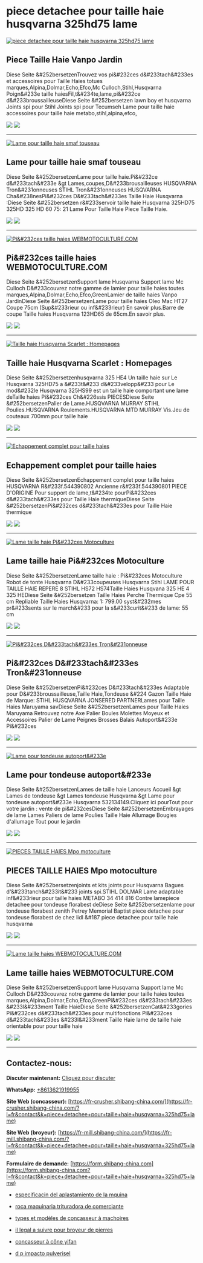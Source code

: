# piece detachee pour taille haie husqvarna 325hd75 lame

<a href="https://swt.shibang-china.com/?l=fr&img&k=piece+detachee+pour+taille+haie+husqvarna+325hd75+lame" target="_blank">![piece detachee pour taille haie husqvarna 325hd75 lame](http://static.shibang-china.com/all-800x300/947.jpg)</a>

## Piece Taille Haie Vanpo Jardin
Diese Seite &#252bersetzenTrouvez vos pi&#232ces d&#233tach&#233es et accessoires pour Taille Haies totues marques,Alpina,Dolmar,Echo,Efco,Mc Culloch,Stihl,Husqvarna Poign&#233e taille haiesFil,t&#234te,lame,pi&#232ce d&#233broussailleuseDiese Seite &#252bersetzen lawn boy et husqvarna Joints spi pour Stihl Joints spi pour Tecumseh Lame pour taille haie accessoires pour taille haie metabo,stihl,alpina,efco,


<a href="https://whatsapp.shibangsoft.com/WhatsApp.php" target="_blank" title="WhatsApp">![](http://static.shibang-china.com/icon/whatsapp.png)</a> <a href="https://swt.shibang-china.com/?l=fr&icon&k=piece+detachee+pour+taille+haie+husqvarna+325hd75+lame" target="_blank">![](http://static.shibang-china.com/icon/chat-fr.png)</a>

---

<a href="https://swt.shibang-china.com/?l=fr&img&k=piece+detachee+pour+taille+haie+husqvarna+325hd75+lame" target="_blank">![Lame pour taille haie smaf touseau](http://static.shibang-china.com/all-800x300/909.jpg)</a>

## Lame pour taille haie smaf touseau
Diese Seite &#252bersetzenLame pour taille haie.Pi&#232ce d&#233tach&#233e &gt Lames,coupes,D&#233brousailleuses HUSQVARNA Tron&#231onneuses STIHL Tron&#231onneuses HUSQVARNA Cha&#238nesPi&#232ces D&#233tach&#233es Taille Haie Husqvarna :Diese Seite &#252bersetzen r&#233servoir taille haie Husqvarna 325HD75 325HD 325 HD 60 75: 21 Lame Pour Taille Haie Piece Taille Haie.


<a href="https://whatsapp.shibangsoft.com/WhatsApp.php" target="_blank" title="WhatsApp">![](http://static.shibang-china.com/icon/whatsapp.png)</a> <a href="https://swt.shibang-china.com/?l=fr&icon&k=piece+detachee+pour+taille+haie+husqvarna+325hd75+lame" target="_blank">![](http://static.shibang-china.com/icon/chat-fr.png)</a>

---

<a href="https://swt.shibang-china.com/?l=fr&img&k=piece+detachee+pour+taille+haie+husqvarna+325hd75+lame" target="_blank">![Pi&#232ces taille haies WEBMOTOCULTURE.COM](http://static.shibang-china.com/all-800x300/379.jpg)</a>

## Pi&#232ces taille haies WEBMOTOCULTURE.COM
Diese Seite &#252bersetzenSupport lame Husqvarna Support lame Mc Culloch D&#233couvrez notre gamme de lamier pour taille haies toutes marques,Alpina,Dolmar,Echo,Efco,GreenLamier de taille haies Vanpo JardinDiese Seite &#252bersetzenLame pour taille haies Oleo Mac HT27 Coupe 75cm (Sup&#233rieur ou inf&#233rieur) En savoir plus.Barre de coupe Taille haies Husqvarna 123HD65 de 65cm.En savoir plus.


<a href="https://whatsapp.shibangsoft.com/WhatsApp.php" target="_blank" title="WhatsApp">![](http://static.shibang-china.com/icon/whatsapp.png)</a> <a href="https://swt.shibang-china.com/?l=fr&icon&k=piece+detachee+pour+taille+haie+husqvarna+325hd75+lame" target="_blank">![](http://static.shibang-china.com/icon/chat-fr.png)</a>

---

<a href="https://swt.shibang-china.com/?l=fr&img&k=piece+detachee+pour+taille+haie+husqvarna+325hd75+lame" target="_blank">![Taille haie Husqvarna Scarlet : Homepages](http://static.shibang-china.com/all-800x300/1109.jpg)</a>

## Taille haie Husqvarna Scarlet : Homepages
Diese Seite &#252bersetzenhusqvarna 325 HE4 Un taille haie sur Le Husqvarna 325HD75 a &#233t&#233 d&#233velopp&#233 pour Le mod&#232le Husqvarna 325HS99 est un taille haie comportant une lame deTaille haies Pi&#232ces Ch&#226ssis PIECESDiese Seite &#252bersetzenPalier de Lame.HUSQVARNA MURRAY STIHL Poulies.HUSQVARNA Roulements.HUSQVARNA MTD MURRAY Vis.Jeu de couteaux 700mm pour taille haie


<a href="https://whatsapp.shibangsoft.com/WhatsApp.php" target="_blank" title="WhatsApp">![](http://static.shibang-china.com/icon/whatsapp.png)</a> <a href="https://swt.shibang-china.com/?l=fr&icon&k=piece+detachee+pour+taille+haie+husqvarna+325hd75+lame" target="_blank">![](http://static.shibang-china.com/icon/chat-fr.png)</a>

---

<a href="https://swt.shibang-china.com/?l=fr&img&k=piece+detachee+pour+taille+haie+husqvarna+325hd75+lame" target="_blank">![Echappement complet pour taille haies](http://static.shibang-china.com/all-800x300/1318.jpg)</a>

## Echappement complet pour taille haies
Diese Seite &#252bersetzenEchappement complet pour taille haies HUSQVARNA R&#233f.544390802 Ancienne r&#233f.544390801 PIECE D'ORIGINE Pour support de lame,t&#234te pourPi&#232ces d&#233tach&#233es pour Taille Haie thermiqueDiese Seite &#252bersetzenPi&#232ces d&#233tach&#233es pour Taille Haie thermique


<a href="https://whatsapp.shibangsoft.com/WhatsApp.php" target="_blank" title="WhatsApp">![](http://static.shibang-china.com/icon/whatsapp.png)</a> <a href="https://swt.shibang-china.com/?l=fr&icon&k=piece+detachee+pour+taille+haie+husqvarna+325hd75+lame" target="_blank">![](http://static.shibang-china.com/icon/chat-fr.png)</a>

---

<a href="https://swt.shibang-china.com/?l=fr&img&k=piece+detachee+pour+taille+haie+husqvarna+325hd75+lame" target="_blank">![Lame taille haie Pi&#232ces Motoculture](http://static.shibang-china.com/all-800x300/749.jpg)</a>

## Lame taille haie Pi&#232ces Motoculture
Diese Seite &#252bersetzenLame taille haie : Pi&#232ces Motoculture Robot de tonte Husqvarna D&#233coupeuses Husqvarna Stihl LAME POUR TAILLE HAIE REPERE 8 STIHL HS72 HS74Taille Haies Husqvana 325 HE 4 325 HEDiese Seite &#252bersetzen Taille Haies Perche Thermique Cpe 55 cm Repliable Taille Haies Husqvarna: 1: 799.00 syst&#232mes pr&#233sents sur le march&#233 pour la s&#233curit&#233 de lame: 55 cm


<a href="https://whatsapp.shibangsoft.com/WhatsApp.php" target="_blank" title="WhatsApp">![](http://static.shibang-china.com/icon/whatsapp.png)</a> <a href="https://swt.shibang-china.com/?l=fr&icon&k=piece+detachee+pour+taille+haie+husqvarna+325hd75+lame" target="_blank">![](http://static.shibang-china.com/icon/chat-fr.png)</a>

---

<a href="https://swt.shibang-china.com/?l=fr&img&k=piece+detachee+pour+taille+haie+husqvarna+325hd75+lame" target="_blank">![Pi&#232ces D&#233tach&#233es Tron&#231onneuse](http://static.shibang-china.com/all-800x300/901.jpg)</a>

## Pi&#232ces D&#233tach&#233es Tron&#231onneuse
Diese Seite &#252bersetzenPi&#232ces D&#233tach&#233es Adaptable pour D&#233broussailleuse,Taille Haie,Tondeuse &#224 Gazon Taille Haie de Marque: STIHL HUSQVARNA JONSERED PARTNERLames pour Taille Haies Maruyama savDiese Seite &#252bersetzenLames pour Taille Haies Maruyama Retrouvez notre Axe Palier Boules Molettes Moyeux et Accessoires Palier de Lame Peignes Brosses Balais Autoport&#233e Pi&#232ces


<a href="https://whatsapp.shibangsoft.com/WhatsApp.php" target="_blank" title="WhatsApp">![](http://static.shibang-china.com/icon/whatsapp.png)</a> <a href="https://swt.shibang-china.com/?l=fr&icon&k=piece+detachee+pour+taille+haie+husqvarna+325hd75+lame" target="_blank">![](http://static.shibang-china.com/icon/chat-fr.png)</a>

---

<a href="https://swt.shibang-china.com/?l=fr&img&k=piece+detachee+pour+taille+haie+husqvarna+325hd75+lame" target="_blank">![Lame pour tondeuse autoport&#233e](http://static.shibang-china.com/all-800x300/951.jpg)</a>

## Lame pour tondeuse autoport&#233e
Diese Seite &#252bersetzenLames de taille haie Lanceurs Accueil &gt Lames de tondeuse &gt Lames tondeuse Husqvarna &gt Lame pour tondeuse autoport&#233e Husqvarna 532134149.Cliquez ici pourTout pour votre jardin : vente de pi&#232cesDiese Seite &#252bersetzenEmbrayages de lame Lames Paliers de lame Poulies Taille Haie Allumage Bougies d'allumage Tout pour le jardin


<a href="https://whatsapp.shibangsoft.com/WhatsApp.php" target="_blank" title="WhatsApp">![](http://static.shibang-china.com/icon/whatsapp.png)</a> <a href="https://swt.shibang-china.com/?l=fr&icon&k=piece+detachee+pour+taille+haie+husqvarna+325hd75+lame" target="_blank">![](http://static.shibang-china.com/icon/chat-fr.png)</a>

---

<a href="https://swt.shibang-china.com/?l=fr&img&k=piece+detachee+pour+taille+haie+husqvarna+325hd75+lame" target="_blank">![PIECES TAILLE HAIES Mpo motoculture](http://static.shibang-china.com/all-800x300/731.jpg)</a>

## PIECES TAILLE HAIES Mpo motoculture
Diese Seite &#252bersetzenjoints et kits joints pour Husqvarna Bagues d'&#233tanch&#233it&#233 joints spi.STIHL DOLMAR Lame adaptable inf&#233rieur pour taille haies METABO 34 414 816 Contre lamepiece detachee pour tondeuse florabest deDiese Seite &#252bersetzenlame pour tondeuse florabest zenith Petrey Memorial Baptist piece detachee pour tondeuse florabest de chez lidl &#187 piece detachee pour taille haie husqvarna


<a href="https://whatsapp.shibangsoft.com/WhatsApp.php" target="_blank" title="WhatsApp">![](http://static.shibang-china.com/icon/whatsapp.png)</a> <a href="https://swt.shibang-china.com/?l=fr&icon&k=piece+detachee+pour+taille+haie+husqvarna+325hd75+lame" target="_blank">![](http://static.shibang-china.com/icon/chat-fr.png)</a>

---

<a href="https://swt.shibang-china.com/?l=fr&img&k=piece+detachee+pour+taille+haie+husqvarna+325hd75+lame" target="_blank">![Lame taille haies WEBMOTOCULTURE.COM](http://static.shibang-china.com/all-800x300/31.jpg)</a>

## Lame taille haies WEBMOTOCULTURE.COM
Diese Seite &#252bersetzenSupport lame Husqvarna Support lame Mc Culloch D&#233couvrez notre gamme de lamier pour taille haies toutes marques,Alpina,Dolmar,Echo,Efco,GreenPi&#232ces d&#233tach&#233es &#233l&#233ment Taille HaieDiese Seite &#252bersetzenCat&#233gories Pi&#232ces d&#233tach&#233es pour multifonctions Pi&#232ces d&#233tach&#233es &#233l&#233ment Taille Haie lame de taille haie orientable pour pour taille haie


<a href="https://whatsapp.shibangsoft.com/WhatsApp.php" target="_blank" title="WhatsApp">![](http://static.shibang-china.com/icon/whatsapp.png)</a> <a href="https://swt.shibang-china.com/?l=fr&icon&k=piece+detachee+pour+taille+haie+husqvarna+325hd75+lame" target="_blank">![](http://static.shibang-china.com/icon/chat-fr.png)</a>

---
## Contactez-nous:

**Discuter maintenant:** [Cliquez pour discuter](https://swt.shibang-china.com?l=fr&contact&k=piece+detachee+pour+taille+haie+husqvarna+325hd75+lame)

**WhatsApp:**  [+8613621919955](https://whatsapp.shibangsoft.com/WhatsApp.php)

**Site Web (concasseur):** [https://fr-crusher.shibang-china.com/](https://fr-crusher.shibang-china.com/?l=fr&contact&k=piece+detachee+pour+taille+haie+husqvarna+325hd75+lame)

**Site Web (broyeur):** [https://fr-mill.shibang-china.com/](https://fr-mill.shibang-china.com/?l=fr&contact&k=piece+detachee+pour+taille+haie+husqvarna+325hd75+lame)

**Formulaire de demande:** [https://form.shibang-china.com](https://form.shibang-china.com?l=fr&contact&k=piece+detachee+pour+taille+haie+husqvarna+325hd75+lame)

* [especificacin del aplastamiento de la mquina](../62/especificacin%20del%20aplastamiento%20de%20la%20mquina.md)

* [roca maquinaria trituradora de comerciante](../63/roca%20maquinaria%20trituradora%20de%20comerciante.md)

* [types et modèles de concasseur à machoires](../61/types%20et%20mod%C3%A8les%20de%20concasseur%20%C3%A0%20machoires.md)

* [il legal a suivre pour broyeur de pierres](../62/il%20legal%20a%20suivre%20pour%20broyeur%20de%20pierres.md)

* [concasseur à cône yifan](../61/concasseur%20%C3%A0%20c%C3%B4ne%20yifan.md)

* [d p impacto pulverisel](../63/d%20p%20impacto%20pulverisel.md)